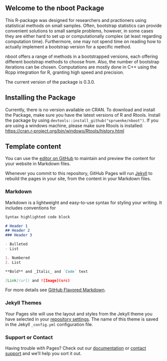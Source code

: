 ## Welcome to the nboot Package

This R-package was designed for researchers and practioners using statistical methods on small samples. Often, bootstrap statistics can provide convenient solutions to small sample problems, however, in some cases they are either hard to set up or computationally complex (at least regarding computation time). Furthermore, one may not spend time on reading how to actually implement a bootstrap version for a specific method. 

nboot offers a range of methods in a bootstrapped versions, each offering different bootstrap methods to choose from. Also, the number of bootstrap iterations can be chosen. Computations are mostly done in C++ using the Rcpp integration for R, granting high speed and precision. 

The current version of the package is 0.3.0.

## Installing the Package

Currently, there is no version available on CRAN. To download and install the Package, make sure you have the latest versions of R and Rtools. Install the package by using `devtools::install_github("spruenke/nboot")`. If you are using a windows machine, please make sure Rtools is installed: https://cran.r-project.org/bin/windows/Rtools/history.html

## Template content

You can use the [editor on GitHub](https://github.com/spruenke/nboot/edit/gh-pages/index.md) to maintain and preview the content for your website in Markdown files.

Whenever you commit to this repository, GitHub Pages will run [Jekyll](https://jekyllrb.com/) to rebuild the pages in your site, from the content in your Markdown files.

### Markdown

Markdown is a lightweight and easy-to-use syntax for styling your writing. It includes conventions for

```markdown
Syntax highlighted code block

# Header 1
## Header 2
### Header 3

- Bulleted
- List

1. Numbered
2. List

**Bold** and _Italic_ and `Code` text

[Link](url) and ![Image](src)
```

For more details see [GitHub Flavored Markdown](https://guides.github.com/features/mastering-markdown/).

### Jekyll Themes

Your Pages site will use the layout and styles from the Jekyll theme you have selected in your [repository settings](https://github.com/spruenke/nboot/settings). The name of this theme is saved in the Jekyll `_config.yml` configuration file.

### Support or Contact

Having trouble with Pages? Check out our [documentation](https://docs.github.com/categories/github-pages-basics/) or [contact support](https://github.com/contact) and we’ll help you sort it out.

